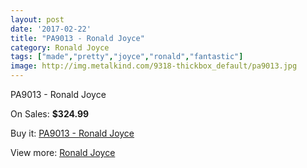 ```yaml
---
layout: post
date: '2017-02-22'
title: "PA9013 - Ronald Joyce"
category: Ronald Joyce
tags: ["made","pretty","joyce","ronald","fantastic"]
image: http://img.metalkind.com/9318-thickbox_default/pa9013.jpg
---
```

PA9013 - Ronald Joyce

On Sales: **$324.99**
<a href="https://www.metalkind.com/en/ronald-joyce/4084-pa9013.html"><amp-img layout="responsive" width="600" height="600" src="//img.metalkind.com/9318-thickbox_default/pa9013.jpg" alt="PA9013 - Ronald Joyce 0" /></a>
<a href="https://www.metalkind.com/en/ronald-joyce/4084-pa9013.html"><amp-img layout="responsive" width="600" height="600" src="//img.metalkind.com/9319-thickbox_default/pa9013.jpg" alt="PA9013 - Ronald Joyce 1" /></a>
<a href="https://www.metalkind.com/en/ronald-joyce/4084-pa9013.html"><amp-img layout="responsive" width="600" height="600" src="//img.metalkind.com/9320-thickbox_default/pa9013.jpg" alt="PA9013 - Ronald Joyce 2" /></a>
<a href="https://www.metalkind.com/en/ronald-joyce/4084-pa9013.html"><amp-img layout="responsive" width="600" height="600" src="//img.metalkind.com/9321-thickbox_default/pa9013.jpg" alt="PA9013 - Ronald Joyce 3" /></a>

Buy it: [PA9013 - Ronald Joyce](https://www.metalkind.com/en/ronald-joyce/4084-pa9013.html "PA9013 - Ronald Joyce")

View more: [Ronald Joyce](https://www.metalkind.com/en/110-ronald-joyce "Ronald Joyce")
